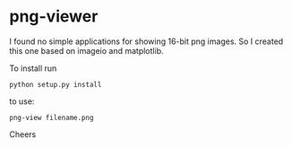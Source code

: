 # png-viewer
I found no simple applications for showing 16-bit png images. So I created this one based on imageio and matplotlib.

To install run
```
python setup.py install
```

to use:

```
png-view filename.png
```


Cheers
